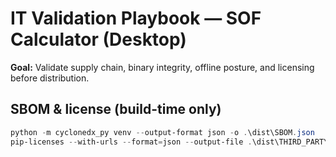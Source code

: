 ﻿# IT Validation Playbook — SOF Calculator (Desktop)

**Goal:** Validate supply chain, binary integrity, offline posture, and licensing before distribution.

## SBOM & license (build-time only)
```powershell
python -m cyclonedx_py venv --output-format json -o .\dist\SBOM.json
pip-licenses --with-urls --format=json --output-file .\dist\THIRD_PARTY_LICENSES.json

```
